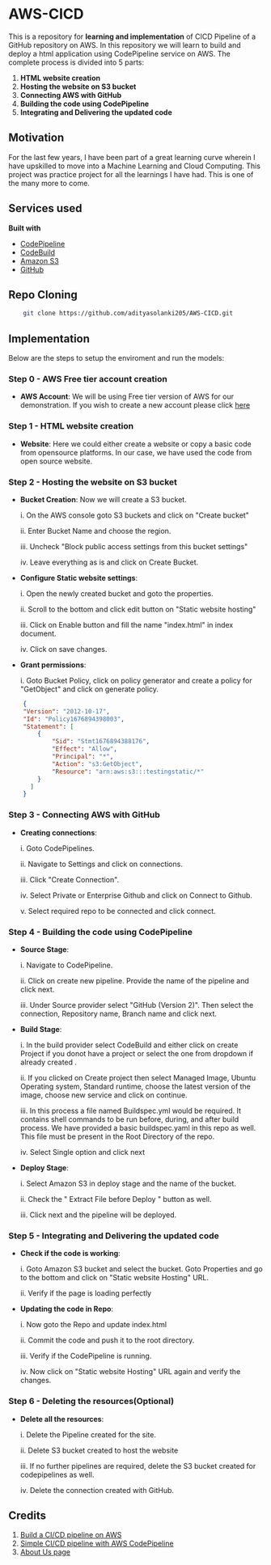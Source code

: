 # AWS-CICD

This is a repository for **learning and implementation** of CICD Pipeline of a GitHub repository on AWS. In this repository we will learn to build and deploy a html application using CodePipeline service on AWS. The complete process is divided into 5 parts:

1. **HTML website creation**
2. **Hosting the website on S3 bucket**
3. **Connecting AWS with GitHub**
4. **Building the code using CodePipeline**
4. **Integrating and Delivering the updated code**


## Motivation
For the last few years, I have been part of a great learning curve wherein I have upskilled to move into a Machine Learning and Cloud Computing. This project was practice project for all the learnings I have had. This is one of the many more to come. 
 

## Services used

<b>Built with</b>
- [CodePipeline](https://docs.aws.amazon.com/codepipeline/latest/userguide/welcome.html)
- [CodeBuild](https://docs.aws.amazon.com/codebuild/latest/userguide/welcome.html)
- [Amazon S3](https://docs.aws.amazon.com/AmazonS3/latest/userguide/Welcome.html)
- [GitHub](https://docs.github.com/en)


## Repo Cloning

```bash
    git clone https://github.com/adityasolanki205/AWS-CICD.git
```


## Implementation

Below are the steps to setup the enviroment and run the models:

### Step 0 - AWS Free tier account creation

- **AWS Account**: We will be using Free tier version of AWS for our demonstration. If you wish to create a new account please click [here](https://portal.aws.amazon.com/billing/signup?refid=em_127222&redirect_url=https%3A%2F%2Faws.amazon.com%2Fregistration-confirmation#/start/email)


### Step 1 - HTML website creation

-  **Website**: Here we could either create a website or copy a basic code from opensource platforms. In our case, we have used the code from open source website.


### Step 2 - Hosting the website on S3 bucket

-  **Bucket Creation**: Now we will create a S3 bucket.

    i. On the AWS console goto S3 buckets and click on "Create bucket"
    
    ii. Enter Bucket Name and choose the region. 
    
    iii. Uncheck "Block public access settings from this bucket settings" 
    
    iv. Leave everything as is and click on Create Bucket.
    

-  **Configure Static website settings**: 

    i. Open the newly created bucket and goto the properties.
    
    ii. Scroll to the bottom and click edit button on "Static website hosting"
    
    iii. Click on Enable button and fill the name "index.html" in index document.
    
    iv. Click on save changes.
    
    
-  **Grant permissions**:

    i. Goto Bucket Policy, click on policy generator and create a policy for "GetObject" and click on generate policy.

```json
    {
    "Version": "2012-10-17",
    "Id": "Policy1676894398003",
    "Statement": [
        {
            "Sid": "Stmt1676894388176",
            "Effect": "Allow",
            "Principal": "*",
            "Action": "s3:GetObject",
            "Resource": "arn:aws:s3:::testingstatic/*"
        }
      ]
    }
```


### Step 3 - Connecting AWS with GitHub

-  **Creating connections**:  

    i. Goto CodePipelines.
    
    ii. Navigate to Settings and click on connections.
    
    iii. Click "Create Connection".
    
    iv. Select Private or Enterprise Github and click on Connect to Github.
    
    v. Select required repo to be connected and click connect.
    

### Step 4 - Building the code using CodePipeline
    
-  **Source Stage**:
    
    i. Navigate to CodePipeline.
    
    ii. Click on create new pipeline. Provide the name of the pipeline and click next.
    
    iii. Under Source provider select "GitHub (Version 2)". Then select the connection, Repository name, Branch name and click next.
    
    
-  **Build Stage**:
    
    i. In the build provider select CodeBuild and either click on create Project if you donot have a project or select the one from dropdown if already created .
    
    ii. If you clicked on Create project then select Managed Image, Ubuntu Operating system, Standard runtime, choose the latest version of the image, choose new service and click on continue. 
    
    iii. In this process a file named Buildspec.yml would be required. It contains shell commands to be run before, during, and after build process. We have provided a basic buildspec.yaml in this repo as well. This file must be present in the Root Directory of the repo.
    
    iv. Select Single option and click next
    
    
-  **Deploy Stage**: 
    
    i. Select Amazon S3 in deploy stage and the name of the bucket.
    
    ii. Check the " Extract File before Deploy " button as well. 
    
    iii. Click next and the pipeline will be deployed.


### Step 5 - Integrating and Delivering the updated code

-  **Check if the code is working**: 
    
    i. Goto Amazon S3 bucket and select the bucket. Goto Properties and go to the bottom and click on "Static website Hosting" URL.
    
    ii. Verify if the page is loading perfectly
    
    
-  **Updating the code in Repo**: 
    
    i. Now goto the Repo and update index.html
    
    ii. Commit the code and push it to the root directory.
    
    iii. Verify if the CodePipeline is running.
    
    iv. Now click on "Static website Hosting" URL again and verify the changes.
    
    
### Step 6 - Deleting the resources(Optional)

-  **Delete all the resources**:

    i. Delete the Pipeline created for the site.
    
    ii. Delete S3 bucket created to host the website
    
    iii. If no further pipelines are required, delete the S3 bucket created for codepipelines as well.
    
    iv. Delete the connection created with GitHub.


## Credits
1. [Build a CI/CD pipeline on AWS](https://medium.com/nerd-for-tech/build-a-ci-cd-pipeline-on-aws-f806e427db22)
2. [Simple CI/CD pipeline with AWS CodePipeline](https://osusarak.medium.com/ci-cd-with-aws-codepipeline-d8d0538a52f2#:~:text=CI%2FCD%20is%20one%20of,is%2C%20CI%2FCD%20pipeline)
3. [About Us page](https://www.w3schools.com/howto/howto_css_about_page.asp)